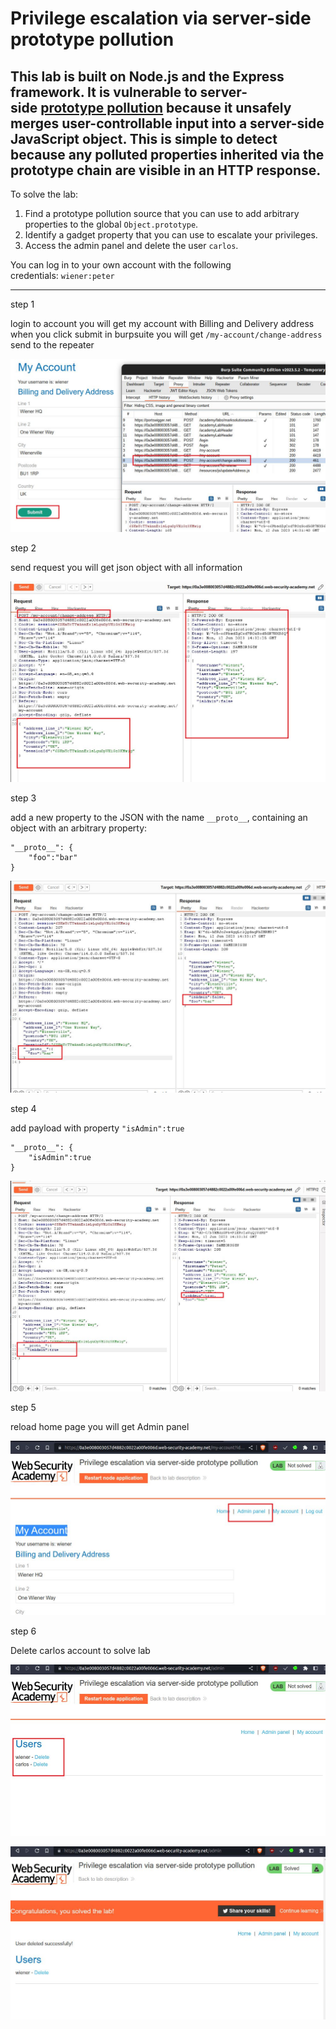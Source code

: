 
# Privilege escalation via server-side prototype pollution

## This lab is built on Node.js and the Express framework. It is vulnerable to server-side [prototype pollution](https://portswigger.net/web-security/prototype-pollution) because it unsafely merges user-controllable input into a server-side JavaScript object. This is simple to detect because any polluted properties inherited via the prototype chain are visible in an HTTP response.

To solve the lab:

1. Find a prototype pollution source that you can use to add arbitrary properties to the global `Object.prototype`.
2. Identify a gadget property that you can use to escalate your privileges.
3. Access the admin panel and delete the user `carlos`.

You can log in to your own account with the following credentials: `wiener:peter`

___

step 1

login to account you will get my account with Billing and Delivery address
when you click submit in burpsuite you will get `/my-account/change-address`
send to the repeater

![](images/lab6_billling_address.jpg)

step 2

send request you will get json object with all information

![](images/lab6_json_object_with_user_information_repeater.jpg)

step 3

add a new property to the JSON with the name `__proto__`, containing an object with an arbitrary property:

```
"__proto__": {
    "foo":"bar"
}
```

![](images/lab6_test_with_property_foo_bar_proto.jpg)

step 4

add payload  with property `"isAdmin":true`

```
"__proto__": {
    "isAdmin":true
}
```

![](images/lab6_change_is_admin_true.jpg)

step 5

reload home page you will get Admin panel

![](images/lab6_admin_panel.jpg)


step 6

Delete carlos account to solve lab

![](images/lab6_delete_carlos_account.jpg)



![](images/lab6_solved_lab.jpg)